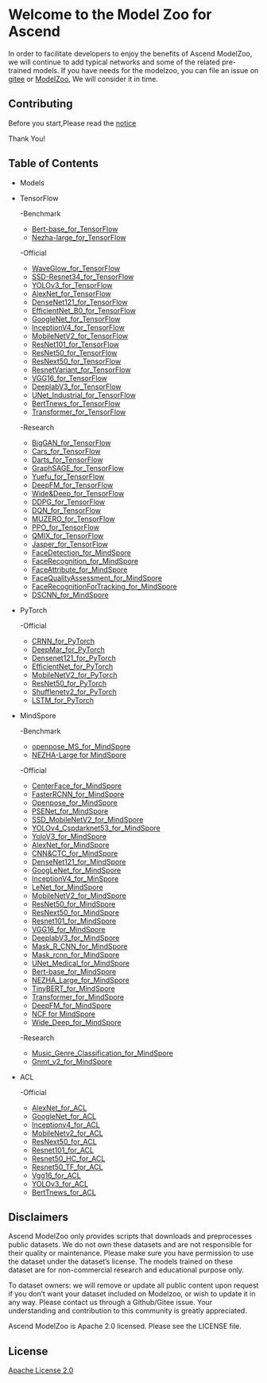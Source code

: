 # Welcome to the Model Zoo for Ascend

In order to facilitate developers to enjoy the benefits of Ascend ModelZoo, we will continue to add typical networks and some of the related pre-trained models. If you have needs for the modelzoo, you can file an issue on [gitee](https://gitee.com/ascend/modelzoo/issues) or [ModelZoo](https://bbs.huaweicloud.com/forum/forum-726-1.html), We will consider it in time.

## Contributing

Before you start,Please read the [notice](https://gitee.com/ascend/modelzoo/blob/master/contrib/CONTRIBUTING.md)

Thank You!

## Table of Contents
- Models
- TensorFlow	
	
	 -Benchmark
	
	- [Bert-base_for_TensorFlow](https://gitee.com/ascend/modelzoo/tree/master/built-in/TensorFlow/Benchmark/nlp/Bert-base_for_TensorFlow)
	- [Nezha-large_for_TensorFlow](https://gitee.com/ascend/modelzoo/tree/master/built-in/TensorFlow/Benchmark/nlp/Nezha-large_for_TensorFlow)
	
	 -Official
		
	- [WaveGlow_for_TensorFlow](https://gitee.com/ascend/modelzoo/tree/master/built-in/TensorFlow/Official/audio/WaveGlow_for_TensorFlow)
	- [SSD-Resnet34_for_TensorFlow](https://gitee.com/ascend/modelzoo/tree/master/built-in/TensorFlow/Official/cv/detection/SSD-Resnet34_for_TensorFlow)
	- [YOLOv3_for_TensorFlow](https://gitee.com/ascend/modelzoo/tree/master/built-in/TensorFlow/Official/cv/detection/YoloV3_for_TensorFlow)
	- [AlexNet_for_TensorFlow](https://gitee.com/ascend/modelzoo/tree/master/built-in/TensorFlow/Official/cv/image_classification/AlexNet_for_TensorFlow)
	- [DenseNet121_for_TensorFlow](https://gitee.com/ascend/modelzoo/tree/master/built-in/TensorFlow/Official/cv/image_classification/DenseNet121_for_TensorFlow)
	- [EfficientNet_B0_for_TensorFlow](https://gitee.com/ascend/modelzoo/tree/master/built-in/TensorFlow/Official/cv/image_classification/EfficientNet_B0_for_TensorFlow)
	- [GoogleNet_for_TensorFlow](https://gitee.com/ascend/modelzoo/tree/master/built-in/TensorFlow/Official/cv/image_classification/GoogleNet_for_TensorFlow)
	- [InceptionV4_for_TensorFlow](https://gitee.com/ascend/modelzoo/tree/master/built-in/TensorFlow/Official/cv/image_classification/InceptionV4_for_TensorFlow)
	- [MobileNetV2_for_TensorFlow](https://gitee.com/ascend/modelzoo/tree/master/built-in/TensorFlow/Official/cv/image_classification/MobileNetV2_for_TensorFlow)
	- [ResNet101_for_TensorFlow](https://gitee.com/ascend/modelzoo/tree/master/built-in/TensorFlow/Official/cv/image_classification/ResNet101_for_TensorFlow)
	- [ResNet50_for_TensorFlow](https://gitee.com/ascend/modelzoo/tree/master/built-in/TensorFlow/Official/cv/image_classification/ResNet50_for_TensorFlow)
	- [ResNext50_for_TensorFlow](https://gitee.com/ascend/modelzoo/tree/master/built-in/TensorFlow/Official/cv/image_classification/ResNext50_for_TensorFlow)
	- [ResnetVariant_for_TensorFlow](https://gitee.com/ascend/modelzoo/tree/master/built-in/TensorFlow/Official/cv/image_classification/ResnetVariant_for_TensorFlow)
	- [VGG16_for_TensorFlow](https://gitee.com/ascend/modelzoo/tree/master/built-in/TensorFlow/Official/cv/image_classification/VGG16_for_TensorFlow)
	- [DeeplabV3_for_TensorFlow](https://gitee.com/ascend/modelzoo/tree/master/built-in/TensorFlow/Official/cv/image_segmentation/DeeplabV3_for_TensorFlow)
	- [UNet_Industrial_for_TensorFlow](https://gitee.com/ascend/modelzoo/tree/master/built-in/TensorFlow/Official/cv/image_segmentation/UNet_Industrial_for_TensorFlow)
	- [BertTnews_for_TensorFlow](https://gitee.com/ascend/modelzoo/tree/master/built-in/TensorFlow/Official/nlp/BertTnews_for_TensorFlow)
	- [Transformer_for_TensorFlow](https://gitee.com/ascend/modelzoo/tree/master/built-in/TensorFlow/Official/nlp/Transformer_for_TensorFlow)
	
	 -Research 
		
	- [BigGAN_for_TensorFlow](https://gitee.com/ascend/modelzoo/tree/master/built-in/TensorFlow/Research/cv/image__synthesis/BigGAN_for_TensorFlow)
	- [Cars_for_TensorFlow](https://gitee.com/ascend/modelzoo/tree/master/built-in/TensorFlow/Research/cv/image_classification/Cars_for_TensorFlow)
	- [Darts_for_TensorFlow](https://gitee.com/ascend/modelzoo/tree/master/built-in/TensorFlow/Research/cv/image_classification/Darts_for_TensorFlow)
	- [GraphSAGE_for_TensorFlow](https://gitee.com/ascend/modelzoo/tree/master/built-in/TensorFlow/Research/gnn/GraphSAGE_for_TensorFlow)
	- [Yuefu_for_TensorFlow](https://gitee.com/ascend/modelzoo/tree/master/built-in/TensorFlow/Research/nlp/Yuefu_for_TensorFlow)
	- [DeepFM_for_TensorFlow](https://gitee.com/ascend/modelzoo/tree/master/built-in/TensorFlow/Research/recommendation/DeepFM_for_TensorFlow)
	- [Wide&Deep_for_TensorFlow](https://gitee.com/ascend/modelzoo/tree/master/built-in/TensorFlow/Research/recommendation/Wide&Deep_for_TensorFlow)
	- [DDPG_for_TensorFlow](https://gitee.com/ascend/modelzoo/tree/master/built-in/TensorFlow/Research/reinforcement-learning/DDPG_for_TensorFlow)
	- [DQN_for_TensorFlow](https://gitee.com/ascend/modelzoo/tree/master/built-in/TensorFlow/Research/reinforcement-learning/DQN_for_TensorFlow)
	- [MUZERO_for_TensorFlow](https://gitee.com/ascend/modelzoo/tree/master/built-in/TensorFlow/Research/reinforcement-learning/MUZERO_for_TensorFlow)
	- [PPO_for_TensorFlow](https://gitee.com/ascend/modelzoo/tree/master/built-in/TensorFlow/Research/reinforcement-learning/PPO_for_TensorFlow)
	- [QMIX_for_TensorFlow](https://gitee.com/ascend/modelzoo/tree/master/built-in/TensorFlow/Research/reinforcement-learning/QMIX_for_TensorFlow)
	- [Jasper_for_TensorFlow](https://gitee.com/ascend/modelzoo/tree/master/built-in/TensorFlow/Research/audio/Jasper_for_TensorFlow)
	- [FaceDetection_for_MindSpore](https://gitee.com/ascend/modelzoo/tree/master/built-in/MindSpore/Research/cv/image_classification/FaceDetection_for_MindSpore)
	- [FaceRecognition_for_MindSpore](https://gitee.com/ascend/modelzoo/tree/master/built-in/MindSpore/Research/cv/detection/FaceRecognition_for_MindSpore)
	- [FaceAttribute_for_MindSpore](https://gitee.com/ascend/modelzoo/tree/master/built-in/MindSpore/Research/cv/image_classification/FaceAttribute_for_MindSpore)
	- [FaceQualityAssessment_for_MindSpore](https://gitee.com/ascend/modelzoo/tree/master/built-in/MindSpore/Research/cv/image_classification/FaceQualityAssessment_for_MindSpore)
	- [FaceRecognitionForTracking_for_MindSpore](https://gitee.com/ascend/modelzoo/tree/master/built-in/MindSpore/Research/cv/detection/FaceRecognition_for_MindSpore)
	- [DSCNN_for_MindSpore](https://gitee.com/ascend/modelzoo/tree/master/built-in/MindSpore/Research/nlp/DSCNN_for_MindSpore)
  
- PyTorch

     -Official
	
	- [CRNN_for_PyTorch](https://gitee.com/ascend/modelzoo/tree/master/built-in/PyTorch/Official/cv/image_classification/CRNN_for_PyTorch)
	- [DeepMar_for_PyTorch](https://gitee.com/ascend/modelzoo/tree/master/built-in/PyTorch/Official/cv/image_classification/DeepMar_for_PyTorch)
	- [Densenet121_for_PyTorch](https://gitee.com/ascend/modelzoo/tree/master/built-in/PyTorch/Official/cv/image_classification/Densenet121_for_PyTorch)
	- [EfficientNet_for_PyTorch](https://gitee.com/ascend/modelzoo/tree/master/built-in/PyTorch/Official/cv/image_classification/EfficientNet_for_PyTorch)
	- [MobileNetV2_for_PyTorch](https://gitee.com/ascend/modelzoo/tree/master/built-in/PyTorch/Official/cv/image_classification/MobileNetV2_for_PyTorch)
	- [ResNet50_for_PyTorch](https://gitee.com/ascend/modelzoo/tree/master/built-in/PyTorch/Official/cv/image_classification/ResNet50_for_PyTorch)
	- [Shufflenetv2_for_PyTorch](https://gitee.com/ascend/modelzoo/tree/master/built-in/PyTorch/Official/cv/image_classification/Shufflenetv2_for_PyTorch)
	- [LSTM_for_PyTorch](https://gitee.com/ascend/modelzoo/tree/master/built-in/PyTorch/Official/nlp/LSTM_for_PyTorch) 
 
- MindSpore
	
	 -Benchmark

	- [openpose_MS_for_MindSpore](https://gitee.com/ascend/modelzoo/tree/master/built-in/MindSpore/Benchmark/cv/detection/openpose_MS_for_MindSpore)
	- [NEZHA-Large for MindSpore](https://gitee.com/ascend/modelzoo/tree/master/built-in/MindSpore/Benchmark/nlp/NEZHA-Large%20for%20MindSpore)
	
	 -Official
		
	- [CenterFace_for_MindSpore](https://gitee.com/ascend/modelzoo/tree/master/built-in/MindSpore/Official/cv/detection/CenterFace_for_MindSpore)
	- [FasterRCNN_for_MindSpore](https://gitee.com/ascend/modelzoo/tree/master/built-in/MindSpore/Official/cv/detection/FasterRCNN_for_MindSpore)
	- [Openpose_for_MindSpore](https://gitee.com/ascend/modelzoo/tree/master/built-in/MindSpore/Official/cv/detection/Openpose_for_MindSpore)
	- [PSENet_for_MindSpore](https://gitee.com/ascend/modelzoo/tree/master/built-in/MindSpore/Official/cv/detection/PSENet_for_MindSpore)
	- [SSD_MobileNetV2_for_MindSpore](https://gitee.com/ascend/modelzoo/tree/master/built-in/MindSpore/Official/cv/detection/SSD_MobileNetV2_for_MindSpore)
	- [YOLOv4_Cspdarknet53_for_MindSpore](https://gitee.com/ascend/modelzoo/tree/master/built-in/MindSpore/Official/cv/detection/YOLOv4_Cspdarknet53_for_MindSpore)
	- [YoloV3_for_MindSpore](https://gitee.com/ascend/modelzoo/tree/master/built-in/MindSpore/Official/cv/detection/YoloV3_for_MindSpore)
	- [AlexNet_for_MindSpore](https://gitee.com/ascend/modelzoo/tree/master/built-in/MindSpore/Official/cv/image_classification/AlexNet_for_MindSpore)
	- [CNN&CTC_for_MindSpore](https://gitee.com/ascend/modelzoo/tree/master/built-in/MindSpore/Official/cv/image_classification/CNN&CTC_for_MindSpore)
	- [DenseNet121_for_MindSpore](https://gitee.com/ascend/modelzoo/tree/master/built-in/MindSpore/Official/cv/image_classification/DenseNet121_for_MindSpore)
	- [GoogLeNet_for_MindSpore](https://gitee.com/ascend/modelzoo/tree/master/built-in/MindSpore/Official/cv/image_classification/GoogLeNet_for_MindSpore)
	- [InceptionV4_for_MinSpore](https://gitee.com/ascend/modelzoo/tree/master/built-in/MindSpore/Official/cv/image_classification/InceptionV4_for_MinSpore)
	- [LeNet_for_MindSpore](https://gitee.com/ascend/modelzoo/tree/master/built-in/MindSpore/Official/cv/image_classification/LeNet_for_MindSpore)
	- [MobileNetV2_for_MindSpore](https://gitee.com/ascend/modelzoo/tree/master/built-in/MindSpore/Official/cv/image_classification/MobileNetV2_for_MindSpore)
	- [ResNet50_for_MindSpore](https://gitee.com/ascend/modelzoo/tree/master/built-in/MindSpore/Official/cv/image_classification/ResNet50_for_MindSpore)
	- [ResNext50_for_MindSpore](https://gitee.com/ascend/modelzoo/tree/master/built-in/MindSpore/Official/cv/image_classification/ResNext50_for_MindSpore)
	- [Resnet101_for_MindSpore](https://gitee.com/ascend/modelzoo/tree/master/built-in/MindSpore/Official/cv/image_classification/Resnet101_for_MindSpore)
	- [VGG16_for_MindSpore](https://gitee.com/ascend/modelzoo/tree/master/built-in/MindSpore/Official/cv/image_classification/VGG16_for_MindSpore)
	- [DeeplabV3_for_MindSpore](https://gitee.com/ascend/modelzoo/tree/master/built-in/MindSpore/Official/cv/image_segmentation/DeeplabV3_for_MindSpore)
	- [Mask_R_CNN_for_MindSpore](https://gitee.com/ascend/modelzoo/tree/master/built-in/MindSpore/Official/cv/image_segmentation/Mask_R_CNN_for_MindSpore)
	- [Mask_rcnn_for_MindSpore](https://gitee.com/ascend/modelzoo/tree/master/built-in/MindSpore/Official/cv/image_segmentation/Mask_rcnn_for_MindSpore)
	- [UNet_Medical_for_MindSpore](https://gitee.com/ascend/modelzoo/tree/master/built-in/MindSpore/Official/cv/image_segmentation/UNet_Medical_for_MindSpore)
	- [Bert-base_for_MindSpore](https://gitee.com/ascend/modelzoo/tree/master/built-in/MindSpore/Official/nlp/Bert-base_for_MindSpore)
	- [NEZHA_Large_for_MindSpore](https://gitee.com/ascend/modelzoo/tree/master/built-in/MindSpore/Official/nlp/NEZHA_Large_for_MindSpore)
	- [TinyBERT_for_MindSpore](https://gitee.com/ascend/modelzoo/tree/master/built-in/MindSpore/Official/nlp/TinyBERT_for_MindSpore)
	- [Transformer_for_MindSpore](https://gitee.com/ascend/modelzoo/tree/master/built-in/MindSpore/Official/nlp/Transformer_for_MindSpore)
	- [DeepFM_for_MindSpore](https://gitee.com/ascend/modelzoo/tree/master/built-in/MindSpore/Official/recommendation/DeepFM_for_MindSpore)
	- [NCF for MindSpore](https://gitee.com/ascend/modelzoo/tree/master/built-in/MindSpore/Official/recommendation/NCF_for_MindSpore)
	- [Wide_Deep_for_MindSpore](https://gitee.com/ascend/modelzoo/tree/master/built-in/MindSpore/Official/recommendation/Wide_Deep_for_MindSpore)
	
	 -Research 

	- [Music_Genre_Classification_for_MindSpore](https://gitee.com/ascend/modelzoo/tree/master/built-in/MindSpore/Research/audio/Music_Genre_Classification_for_MindSpore)
    - [Gnmt_v2_for_MindSpore](https://gitee.com/ascend/modelzoo/tree/master/built-in/MindSpore/Research/nlp/Gnmt_v2_for_MindSpore)
	
- ACL	

    -Official

	- [AlexNet_for_ACL](https://gitee.com/ascend/modelzoo/tree/master/built-in/ACL/Official/cv/AlexNet_for_ACL)
	- [GoogleNet_for_ACL](https://gitee.com/ascend/modelzoo/tree/master/built-in/ACL/Official/cv/GoogleNet_for_ACL)
	- [Inceptionv4_for_ACL](https://gitee.com/ascend/modelzoo/tree/master/built-in/ACL/Official/cv/Inceptionv4_for_ACL)
	- [MobileNetv2_for_ACL](https://gitee.com/ascend/modelzoo/tree/master/built-in/ACL/Official/cv/MobileNetv2_for_ACL)
	- [ResNext50_for_ACL](https://gitee.com/ascend/modelzoo/tree/master/built-in/ACL/Official/cv/Resnet101_for_ACL)
	- [Resnet101_for_ACL](https://gitee.com/ascend/modelzoo/tree/master/built-in/ACL/Official/cv/Resnet101_for_ACL)
	- [Resnet50_HC_for_ACL](https://gitee.com/ascend/modelzoo/tree/master/built-in/ACL/Official/cv/Resnet50_HC_for_ACL)
	- [Resnet50_TF_for_ACL](https://gitee.com/ascend/modelzoo/tree/master/built-in/ACL/Official/cv/Resnet50_TF_for_ACL)
	- [Vgg16_for_ACL](https://gitee.com/ascend/modelzoo/tree/master/built-in/ACL/Official/cv/Vgg16_for_ACL)
	- [YOLOv3_for_ACL](https://gitee.com/ascend/modelzoo/tree/master/built-in/ACL/Official/cv/YOLOv3_for_ACL)
	- [BertTnews_for_ACL](https://gitee.com/ascend/modelzoo/tree/master/built-in/ACL/Official/nlp/BertTnews_for_ACL)

  
		

					
  
		
## Disclaimers

Ascend ModelZoo only provides scripts that downloads and preprocesses public datasets. We do not own these datasets and are not responsible for their quality or maintenance. Please make sure you have permission to use the dataset under the dataset’s license. The models trained on these dataset are for non-commercial research and educational purpose only.

To dataset owners: we will remove or update all public content upon request if you don’t want your dataset included on Modelzoo, or wish to update it in any way. Please contact us through a Github/Gitee issue. Your understanding and contribution to this community is greatly appreciated.

Ascend ModelZoo is Apache 2.0 licensed. Please see the LICENSE file.

## License

[Apache License 2.0](LICENSE)

	
		
		
		

		

		
		
		
		
		

















 
 	
		
		
		